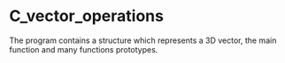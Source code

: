 # C_vector_operations
The program contains a structure which represents a 3D vector, the main function and many functions prototypes. 
